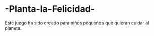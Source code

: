 # -Planta-la-Felicidad-
Este juego ha sido creado para niños pequeños que quieran cuidar al planeta.
